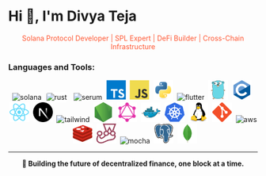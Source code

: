# Hi 👋, I'm Divya Teja

<div align="center">
  <p style="color: #ff5733">
    Solana Protocol Developer | SPL Expert | DeFi Builder | Cross-Chain Infrastructure
  </p>
</div>

### Languages and Tools:
<div align="center">
  <!-- Solana Ecosystem -->
  <img src="https://cryptologos.cc/logos/solana-sol-logo.png" alt="solana" width="40" height="40"/>&nbsp;
  <picture>
    <source media="(prefers-color-scheme: dark)" srcset="https://raw.githubusercontent.com/rust-lang/rust-artwork/master/logo/rust-logo-256x256-blk.png">
    <source media="(prefers-color-scheme: light)" srcset="https://upload.wikimedia.org/wikipedia/commons/d/d5/Rust_programming_language_black_logo.svg">
    <img src="https://upload.wikimedia.org/wikipedia/commons/d/d5/Rust_programming_language_black_logo.svg" alt="rust" width="40" height="40" style="background-color: white; padding: 2px; border-radius: 5px"/>
  </picture>&nbsp;
  <img src="https://cryptologos.cc/logos/serum-srm-logo.png" alt="serum" width="40" height="40"/>&nbsp;
  <!-- Programming Languages -->
  <img src="https://raw.githubusercontent.com/devicons/devicon/master/icons/typescript/typescript-original.svg" alt="typescript" width="40" height="40"/>&nbsp;
  <img src="https://raw.githubusercontent.com/devicons/devicon/master/icons/javascript/javascript-original.svg" alt="javascript" width="40" height="40"/>&nbsp;
  <img src="https://raw.githubusercontent.com/devicons/devicon/master/icons/python/python-original.svg" alt="python" width="40" height="40"/>&nbsp;
  <img src="https://storage.googleapis.com/cms-storage-bucket/4fd0db61df0567c0f352.png" alt="flutter" width="40" height="40"/>&nbsp;
  <img src="https://raw.githubusercontent.com/devicons/devicon/master/icons/go/go-original.svg" alt="go" width="40" height="40"/>&nbsp;
  <img src="https://raw.githubusercontent.com/devicons/devicon/master/icons/c/c-original.svg" alt="c" width="40" height="40"/>&nbsp;
  <!-- Frontend & Backend -->
  <img src="https://raw.githubusercontent.com/devicons/devicon/master/icons/react/react-original.svg" alt="react" width="40" height="40"/>&nbsp;
  <img src="https://raw.githubusercontent.com/devicons/devicon/master/icons/nextjs/nextjs-original.svg" alt="nextjs" width="40" height="40"/>&nbsp;
  <img src="https://www.vectorlogo.zone/logos/tailwindcss/tailwindcss-icon.svg" alt="tailwind" width="40" height="40"/>&nbsp;
  <img src="https://raw.githubusercontent.com/devicons/devicon/master/icons/nodejs/nodejs-original.svg" alt="nodejs" width="40" height="40"/>&nbsp;
  <img src="https://raw.githubusercontent.com/devicons/devicon/master/icons/graphql/graphql-plain.svg" alt="graphql" width="40" height="40"/>&nbsp;
  <!-- DevOps & Tools -->
  <img src="https://raw.githubusercontent.com/devicons/devicon/master/icons/docker/docker-original.svg" alt="docker" width="40" height="40"/>&nbsp;
  <img src="https://raw.githubusercontent.com/devicons/devicon/master/icons/kubernetes/kubernetes-plain.svg" alt="kubernetes" width="40" height="40"/>&nbsp;
  <img src="https://raw.githubusercontent.com/devicons/devicon/master/icons/linux/linux-original.svg" alt="linux" width="40" height="40"/>&nbsp;
  <img src="https://raw.githubusercontent.com/devicons/devicon/master/icons/git/git-original.svg" alt="git" width="40" height="40"/>&nbsp;
  <img src="https://static-00.iconduck.com/assets.00/aws-icon-2048x2048-274bm1xi.png" alt="aws" width="40" height="40"/>&nbsp;
  <img src="https://raw.githubusercontent.com/devicons/devicon/master/icons/redis/redis-original.svg" alt="redis" width="40" height="40"/>&nbsp;
  <!-- Testing & Development -->
  <img src="https://raw.githubusercontent.com/devicons/devicon/master/icons/jest/jest-plain.svg" alt="jest" width="40" height="40"/>&nbsp;
  <img src="https://www.vectorlogo.zone/logos/mochajs/mochajs-icon.svg" alt="mocha" width="40" height="40"/>&nbsp;
  <img src="https://raw.githubusercontent.com/devicons/devicon/master/icons/postgresql/postgresql-original.svg" alt="postgresql" width="40" height="40"/>&nbsp;
  <img src="https://raw.githubusercontent.com/devicons/devicon/master/icons/mongodb/mongodb-original.svg" alt="mongodb" width="40" height="40"/>
</div>

---

<div align="center">
  <b>🚀 Building the future of decentralized finance, one block at a time.</b>
</div>
